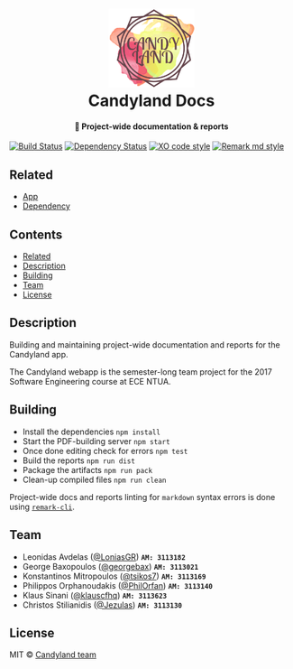 <h1 align="center">
<img src="/media/logo.png" width="30%"><br/>Candyland Docs
</h1>

<h4 align="center">
  📝 Project-wide documentation & reports
</h4>

[![Build Status](https://travis-ci.com/klauscfhq/candyland-docs.svg?token=rXPPxPTH1doiuVrFnjqh&branch=master)](https://travis-ci.com/klauscfhq/candyland-docs) [![Dependency Status](https://dependencyci.com/github/klauscfhq/candyland-docs/badge)](https://dependencyci.com/github/klauscfhq/candyland-docs) [![XO code style](https://img.shields.io/badge/code_style-XO-5ed9c7.svg)](https://github.com/klauscfhq/candyland-docs) [![Remark md style](https://img.shields.io/badge/md%20style-remark-brightgreen.svg)](https://github.com/klauscfhq/candyland-docs)

## Related

- [App](https://github.com/klauscfhq/candyland-app)
- [Dependency](https://github.com/klauscfhq/candyland-dependency)

## Contents

- [Related](#related)
- [Description](#description)
- [Building](#building)
- [Team](#team)
- [License](#license)

## Description

Building and maintaining project-wide documentation and reports for the Candyland app.

The Candyland webapp is the semester-long team project for the 2017 Software Engineering course at ECE NTUA.

## Building

- Install the dependencies `npm install`
- Start the PDF-building server `npm start`
- Once done editing check for errors `npm test`
- Build the reports `npm run dist`
- Package the artifacts `npm run pack`
- Clean-up compiled files `npm run clean`

Project-wide docs and reports linting for `markdown` syntax errors is done using [`remark-cli`](https://github.com/wooorm/remark/tree/master/packages/remark-cli).

## Team

- Leonidas Avdelas ([@LoniasGR](https://github.com/LoniasGR)) **`AM: 3113182`**
- George Baxopoulos ([@georgebax](https://github.com/georgebax)) **`AM: 3113021`**
- Konstantinos Mitropoulos ([@tsikos7](https://github.com/tsikos7)) **`AM: 3113169`**
- Philippos Orphanoudakis ([@PhilOrfan](https://github.com/PhilOrfan)) **`AM: 3113140`**
- Klaus Sinani ([@klauscfhq](https://github.com/klauscfhq)) **`AM: 3113623`**
- Christos Stilianidis ([@Jezulas](https://github.com/Jezulas)) **`AM: 3113130`**

## License

MIT © [Candyland team](https://github.com/klauscfhq/candyland-docs/blob/master/license.md)
